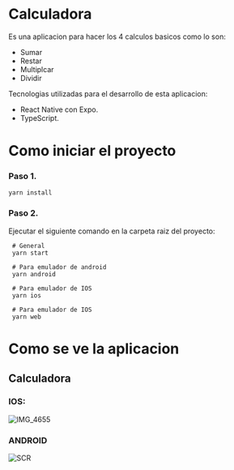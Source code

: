 # Calculadora

Es una aplicacion para hacer los 4 calculos basicos como lo son:

- Sumar
- Restar
- Multiplcar
- Dividir

Tecnologias utilizadas para el desarrollo de esta aplicacion:

- React Native con Expo.
- TypeScript.

# Como iniciar el proyecto

### Paso 1.

```
yarn install
```

### Paso 2.

Ejecutar el siguiente comando en la carpeta raiz del proyecto:

```
 # General
 yarn start

 # Para emulador de android
 yarn android

 # Para emulador de IOS
 yarn ios

 # Para emulador de IOS
 yarn web
```

# Como se ve la aplicacion

## Calculadora

### IOS:

![IMG_4655](https://user-images.githubusercontent.com/70291386/236582322-37d3fab4-b61d-49b2-bcc3-3a7cb2ffc456.PNG)

### ANDROID

![SCR](https://user-images.githubusercontent.com/70291386/236582463-99ac88be-ed02-431a-98d3-3f6eb7c6b209.jpg)
